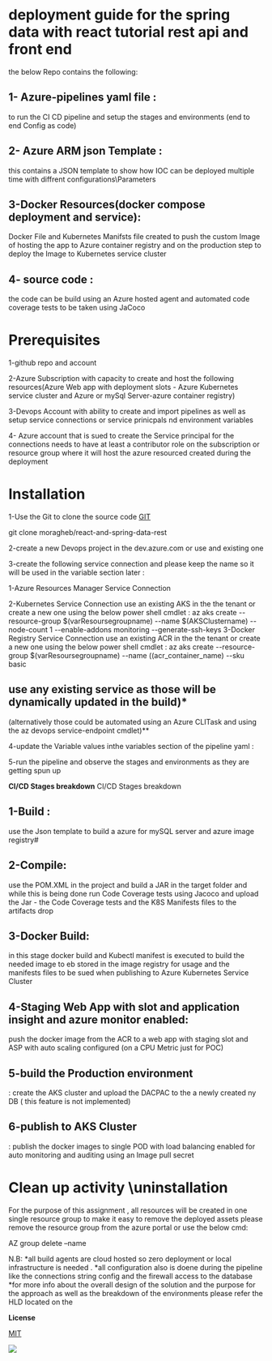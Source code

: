 # **deployment guide for the spring data with react tutorial rest api and front end**

the below Repo contains the following:

## 1- Azure-pipelines yaml file :

to run the CI CD pipeline and setup the stages and environments (end to end Config as code)

## 2- Azure ARM  json Template :

this contains a JSON template to show how IOC can be deployed multiple time with diffrent configurations\Parameters

## 3-Docker Resources(docker compose deployment and service):

Docker File and Kubernetes Manifsts file created to push the custom Image of hosting the app to Azure container registry and on the production step to deploy the Image to Kubernetes service cluster

## 4- source code :

the code can be build using an Azure hosted agent and automated code coverage tests to be taken using JaCoco

# **Prerequisites**

1-github repo and account

2-Azure Subscription with capacity to create and host the following resources(Azure Web app with deployment slots - Azure Kubernetes service cluster and Azure or mySql Server-azure container registry)

3-Devops Account with ability to create and import pipelines as well as setup service connections or service prinicpals nd environment variables

4- Azure account that is sued to create the Service principal for the connections needs to have at least a contributor role on the subscription or resource group where it will host the azure resourced created during the deployment

# **Installation**

1-Use the Git to clone the source code [GIT](https://git-scm.com/download/win) 

<p>    git clone moragheb/react-and-spring-data-rest </p>

2-create a new Devops project in the dev.azure.com or use and existing  one

3-create the following service connection and please keep the name so it will be used in the variable section later :

1-Azure Resources Manager Service Connection

2-Kubernetes Service Connection
 use an existing AKS in the the tenant or create a new one using the below power shell  cmdlet :
   az aks create --resource-group $(varResoursegroupname) --name $(AKSClustername) --node-count 1 --enable-addons monitoring --generate-ssh-keys
3-Docker Registry Service Connection
   use an existing ACR  in the the tenant or create a new one using the below power shell  cmdlet :
   az aks create --resource-group $(varResoursegroupname) --name $($(acr_container_name)  --sku basic
## use any existing service as those will be dynamically updated in the build)\*

(alternatively those could be automated using an Azure CLITask and using the az devops service-endpoint cmdlet)\*\*

4-update the Variable values inthe variables section of the pipeline yaml :

5-run the pipeline and observe the stages and environments as they are getting spun up

**CI/CD Stages breakdown**
CI/CD Stages breakdown
## 1-Build :
use the Json template to build a azure for mySQL server and azure image registry#
## 2-Compile: 
use the POM.XML in the project and build a JAR in the target folder and while this is being done run Code Coverage tests using Jacoco and upload the Jar - the Code Coverage tests and the K8S Manifests files to the artifacts drop
## 3-Docker Build: 
in this stage docker build and Kubectl manifest is executed to build the needed image to eb stored in the image registry for usage and the manifests files to be sued when publishing to Azure Kubernetes Service Cluster
## 4-Staging Web App with slot and application insight and azure monitor enabled:
 push the docker image from the ACR to a web app with staging slot and ASP with auto scaling configured (on a CPU Metric just for POC)
## 5-build the Production environment 
: create the AKS cluster and upload the DACPAC to the a newly created ny DB ( this feature is not implemented)
## 6-publish to AKS Cluster 
: publish the docker images to single POD with load balancing enabled for auto monitoring and auditing using an Image pull secret



# Clean up activity \uninstallation
For the purpose of this assignment , all resources will be created in one single resource group to make it easy to remove the deployed assets please remove the resource group from the azure portal or use the below cmd:


AZ  group delete –name  <Resource group name>


  
N.B:
*all build agents are cloud hosted so zero deployment or local infrastructure is needed . 
*all configuration also is doene during the pipeline like the connections string config and the firewall access to the database
*for more info about the overall design of the solution and the purpose for the approach as well as the breakdown of the environments please refer the HLD located on the 
  



**License**

[MIT](https://choosealicense.com/licenses/mit/)

![](RackMultipart20210925-4-497lpl_html_2a32c2bc2658c81d.gif)

